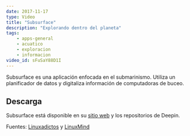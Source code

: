 ```yaml
---
date: 2017-11-17
type: Video
title: "Subsurface"
description: "Explorando dentro del planeta"
tags:
    - apps-general
    - acuatico
    - exploracion
    - informacion
video_id: sFuSaY88D1I
---
```


Subsurface es una aplicación enfocada en el submarinismo. Utiliza un planificador de datos y digitaliza información de computadoras de buceo.

## Descarga

Subsurface está disponible en su [sitio web](https://subsurface-divelog.org/es/) y los repositorios de Deepin.

Fuentes: [Linuxadictos](https://www.linuxadictos.com/subsurface-4-7-1-linus-torvalds-lanza-una-nueva-version-mejorada.html) y [LinuxMind](https://www.youtube.com/channel/UCdhFR7qIzP2PEuUtmWenXqw)

